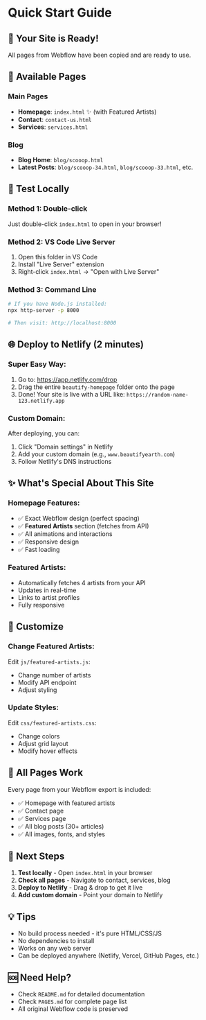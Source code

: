 # Quick Start Guide

## 🚀 Your Site is Ready!

All pages from Webflow have been copied and are ready to use.

## 📄 Available Pages

### Main Pages
- **Homepage**: `index.html` ✨ (with Featured Artists)
- **Contact**: `contact-us.html`
- **Services**: `services.html`

### Blog
- **Blog Home**: `blog/scooop.html`
- **Latest Posts**: `blog/scooop-34.html`, `blog/scooop-33.html`, etc.

## 🧪 Test Locally

### Method 1: Double-click
Just double-click `index.html` to open in your browser!

### Method 2: VS Code Live Server
1. Open this folder in VS Code
2. Install "Live Server" extension
3. Right-click `index.html` → "Open with Live Server"

### Method 3: Command Line
```bash
# If you have Node.js installed:
npx http-server -p 8000

# Then visit: http://localhost:8000
```

## 🌐 Deploy to Netlify (2 minutes)

### Super Easy Way:
1. Go to: https://app.netlify.com/drop
2. Drag the entire `beautify-homepage` folder onto the page
3. Done! Your site is live with a URL like: `https://random-name-123.netlify.app`

### Custom Domain:
After deploying, you can:
1. Click "Domain settings" in Netlify
2. Add your custom domain (e.g., `www.beautifyearth.com`)
3. Follow Netlify's DNS instructions

## ✨ What's Special About This Site

### Homepage Features:
- ✅ Exact Webflow design (perfect spacing)
- ✅ **Featured Artists** section (fetches from API)
- ✅ All animations and interactions
- ✅ Responsive design
- ✅ Fast loading

### Featured Artists:
- Automatically fetches 4 artists from your API
- Updates in real-time
- Links to artist profiles
- Fully responsive

## 🔧 Customize

### Change Featured Artists:
Edit `js/featured-artists.js`:
- Change number of artists
- Modify API endpoint
- Adjust styling

### Update Styles:
Edit `css/featured-artists.css`:
- Change colors
- Adjust grid layout
- Modify hover effects

## 📱 All Pages Work

Every page from your Webflow export is included:
- ✅ Homepage with featured artists
- ✅ Contact page
- ✅ Services page
- ✅ All blog posts (30+ articles)
- ✅ All images, fonts, and styles

## 🎯 Next Steps

1. **Test locally** - Open `index.html` in your browser
2. **Check all pages** - Navigate to contact, services, blog
3. **Deploy to Netlify** - Drag & drop to get it live
4. **Add custom domain** - Point your domain to Netlify

## 💡 Tips

- No build process needed - it's pure HTML/CSS/JS
- No dependencies to install
- Works on any web server
- Can be deployed anywhere (Netlify, Vercel, GitHub Pages, etc.)

## 🆘 Need Help?

- Check `README.md` for detailed documentation
- Check `PAGES.md` for complete page list
- All original Webflow code is preserved
